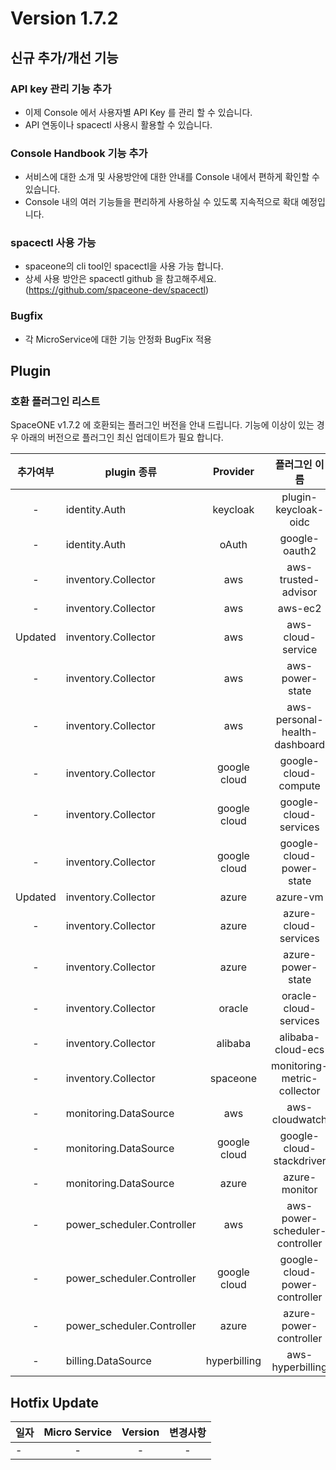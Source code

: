 # Version 1.7.2


## 신규 추가/개선 기능

### API key 관리 기능 추가
- 이제 Console 에서 사용자별 API Key 를 관리 할 수 있습니다. 
- API 연동이나 spacectl 사용시 활용할 수 있습니다.

### Console Handbook 기능 추가
- 서비스에 대한 소개 및 사용방안에 대한 안내를 Console 내에서 편하게 확인할 수 있습니다. 
- Console 내의 여러 기능들을 편리하게 사용하실 수 있도록 지속적으로 확대 예정입니다. 

### spacectl 사용 가능
- spaceone의 cli tool인 spacectl을 사용 가능 합니다.
- 상세 사용 방안은 spacectl github 을 참고해주세요.(https://github.com/spaceone-dev/spacectl)

### Bugfix
- 각 MicroService에 대한 기능 안정화 BugFix 적용


## Plugin 


### 호환 플러그인 리스트

SpaceONE v1.7.2 에 호환되는 플러그인 버전을 안내 드립니다.
기능에 이상이 있는 경우 아래의 버전으로 플러그인 최신 업데이트가 필요 합니다.

|추가여부|plugin 종류|Provider|플러그인 이름|버전|
|:---:|---|:---:|:---:|:---:|
|-|identity.Auth|keycloak|plugin-keycloak-oidc|v1.1|
|-|identity.Auth|oAuth|google-oauth2|v1.1|
|-|inventory.Collector|aws|aws-trusted-advisor|v1.4|
|-|inventory.Collector|aws|aws-ec2|v1.12|
|Updated|inventory.Collector|aws|aws-cloud-service|v1.10.1|
|-|inventory.Collector|aws|aws-power-state|v1.6|
|-|inventory.Collector|aws|aws-personal-health-dashboard|v1.4|
|-|inventory.Collector|google cloud|google-cloud-compute|v1.2.7|
|-|inventory.Collector|google cloud|google-cloud-services|v1.2.６|
|-|inventory.Collector|google cloud|google-cloud-power-state|v1.1.3|
|Updated|inventory.Collector|azure|azure-vm|v1.2.11|
|-|inventory.Collector|azure|azure-cloud-services|v1.1.10|
|-|inventory.Collector|azure|azure-power-state|v1.0.2|
|-|inventory.Collector|oracle|oracle-cloud-services|v1.0|
|-|inventory.Collector|alibaba|alibaba-cloud-ecs|v1.0|
|-|inventory.Collector|spaceone|monitoring-metric-collector|v1.2.2|
|-|monitoring.DataSource|aws|aws-cloudwatch|v1.1.3|
|-|monitoring.DataSource|google cloud|google-cloud-stackdriver|v1.0.6|
|-|monitoring.DataSource|azure|azure-monitor|v1.0.3|
|-|power_scheduler.Controller|aws|aws-power-scheduler-controller|v1.4.4|
|-|power_scheduler.Controller|google cloud|google-cloud-power-controller|v1.1.4|
|-|power_scheduler.Controller|azure|azure-power-controller|v1.0.1|
|-|billing.DataSource|hyperbilling|aws-hyperbilling|v1.0.2|


## Hotfix Update
|일자|Micro Service|Version|변경사항|
|---|:---:|:---:|:---:|
|-|-|-|-|


